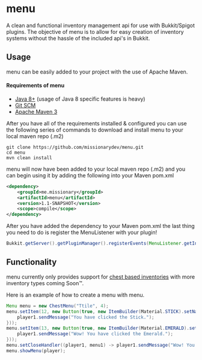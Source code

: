 # menu
A clean and functional inventory management api for use with Bukkit/Spigot plugins. The objective of menu is to allow for easy creation 
of inventory systems without the hassle of the included api's in Bukkit.

## Usage
menu can be easily added to your project with the use of Apache Maven.

#### Requirements of menu
* [Java 8+](http://www.oracle.com/technetwork/java/javase/downloads/index.html) (usage of Java 8 specific features is heavy)
* [Git SCM](https://git-scm.com/downloads)
* [Apache Maven 3](http://maven.apache.org/download.html)

After you have all of the requirements installed & configured you can use the following series of commands to download and install
menu to your local maven repo (.m2)
```
git clone https://github.com/missionarydev/menu.git
cd menu
mvn clean install
```
menu will now have been added to your local maven repo (.m2) and you can begin using it by adding the following into your Maven pom.xml
```xml
<dependency>
    <groupId>me.missionary</groupId>
    <artifactId>menu</artifactId>
    <version>1.1-SNAPSHOT</version>
    <scope>compile</scope>
</dependency>
```
After you have added the dependency to your Maven pom.xml the last thing you need to do is register the MenuListener with your plugin!
```java
Bukkit.getServer().getPluginManager().registerEvents(MenuListener.getInstance(), instance of your plugin);
```

## Functionality
menu currently only provides support for [chest based inventories](https://github.com/missionarydev/menu/blob/master/src/main/java/me/missionary/menu/type/impl/ChestMenu.java) with more inventory types coming Soon™.

Here is an example of how to create a menu with menu.
```java
Menu menu = new ChestMenu("Ttile", 4);    
menu.setItem(12, new Button(true, new ItemBuilder(Material.STICK).setName(ChatColor.LIGHT_PURPLE + "Stick"), (player1, button) -> {
    player1.sendMessage("You have clicked the Stick.");
}));
menu.setItem(13, new Button(true, new ItemBuilder(Material.EMERALD).setName(ChatColor.GREEN + "Emerald"), (player1, button) -> {
    player1.sendMessage("Wow! You have clicked the Emerald.");
}));
menu.setCloseHandler((player1, menu1) -> player1.sendMessage("Wow! You closed the inventory."));
menu.showMenu(player);
```
